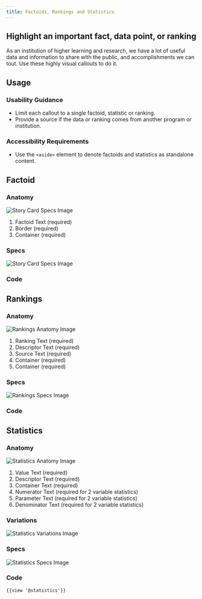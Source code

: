 ```yaml
---
title: Factoids, Rankings and Statistics
---
```

## Highlight an important fact, data point, or ranking

As an institution of higher learning and research, we have a lot of useful data and information to share with the public, and accomplishments we can tout. Use these highly visual callouts to do it.

## **Usage**

### **Usability Guidance**

* Limit each callout to a single factoid, statistic or ranking.
* Provide a source if the data or ranking comes from another program or institution.

### **Accessibility Requirements**

* Use the `<aside>` element to denote factoids and statistics as standalone content.

## **Factoid**

### **Anatomy**

<img class="doc-images" title="Story Card Specs Image" src="/build/docs/img/Cards/Story_Card/storycard-specs.jpg"/>

1. Factoid Text (required)
2. Border (required)
3. Container (required)

### **Specs**

<img class="doc-images" title="Story Card Specs Image" src="/build/docs/img/Cards/Story_Card/storycard-specs.jpg"/>

### **Code**

<!--Factoid code here, if applicable-->

## **Rankings**

### **Anatomy**

<img class="doc-images" title="Rankings Anatomy Image" src="/build/docs/img/Factoids-Rankings-Statistics/Rankings/ranking-anatomy.jpg"/>

1. Ranking Text (required)
2. Descriptor Text (required)
3. Source Text (required)
4. Container (required)
5. Container (required)

### **Specs**

<img class="doc-images" title="Rankings Specs Image" src="/build/docs/img/Factoids-Rankings-Statistics/Rankings/ranking-specs.jpg"/>

### **Code**

<!--Rankings code here, if applicable-->

## **Statistics**

### **Anatomy**

<img class="doc-images" title="Statistics Anatomy Image" src="/build/docs/img/Factoids-Rankings-Statistics/Statistics/statistic-anatomy.jpg"/>

1. Value Text (required)
2. Descriptor Text (required)
3. Container Text (required)
4. Numerator Text (required for 2 variable statistics)
5. Parameter Text (required for 2 variable statistics)
6. Denominator Text (required for 2 variable statistics)

### **Variations**

<img class="doc-images" title="Statistics Variations Image" src="/build/docs/img/Factoids-Rankings-Statistics/Statistics/statistic-variations.jpg"/>

### **Specs**

<img class="doc-images" title="Statistics Specs Image" src="/build/docs/img/Factoids-Rankings-Statistics/Statistics/statistic-specs.jpg"/>

### **Code**

```
{{view '@statistics'}}
```
